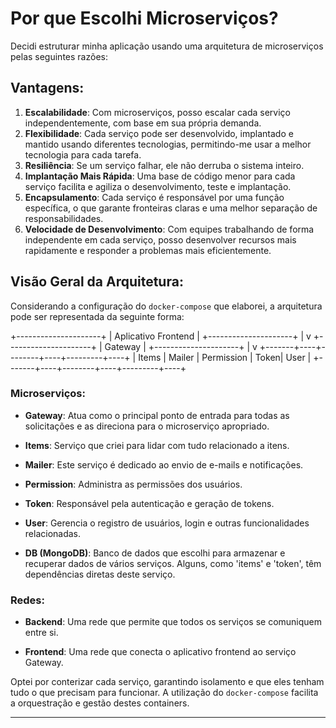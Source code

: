 # Por que Escolhi Microserviços?

Decidi estruturar minha aplicação usando uma arquitetura de microserviços pelas seguintes razões:

## Vantagens:

1. **Escalabilidade**: Com microserviços, posso escalar cada serviço independentemente, com base em sua própria demanda.
2. **Flexibilidade**: Cada serviço pode ser desenvolvido, implantado e mantido usando diferentes tecnologias, permitindo-me usar a melhor tecnologia para cada tarefa.
3. **Resiliência**: Se um serviço falhar, ele não derruba o sistema inteiro.
4. **Implantação Mais Rápida**: Uma base de código menor para cada serviço facilita e agiliza o desenvolvimento, teste e implantação.
5. **Encapsulamento**: Cada serviço é responsável por uma função específica, o que garante fronteiras claras e uma melhor separação de responsabilidades.
6. **Velocidade de Desenvolvimento**: Com equipes trabalhando de forma independente em cada serviço, posso desenvolver recursos mais rapidamente e responder a problemas mais eficientemente.

## Visão Geral da Arquitetura:

Considerando a configuração do `docker-compose` que elaborei, a arquitetura pode ser representada da seguinte forma:

+---------------------+
| Aplicativo Frontend |
+---------------------+
|
v
+---------------------+
| Gateway |
+---------------------+
|
v
+-------+----+--------+----+---------+----+
| Items | Mailer | Permission | Token| User |
+-------+----+--------+----+---------+----+


### Microserviços:

- **Gateway**: Atua como o principal ponto de entrada para todas as solicitações e as direciona para o microserviço apropriado.
  
- **Items**: Serviço que criei para lidar com tudo relacionado a itens.

- **Mailer**: Este serviço é dedicado ao envio de e-mails e notificações.

- **Permission**: Administra as permissões dos usuários.

- **Token**: Responsável pela autenticação e geração de tokens.

- **User**: Gerencia o registro de usuários, login e outras funcionalidades relacionadas.

- **DB (MongoDB)**: Banco de dados que escolhi para armazenar e recuperar dados de vários serviços. Alguns, como 'items' e 'token', têm dependências diretas deste serviço.

### Redes:

- **Backend**: Uma rede que permite que todos os serviços se comuniquem entre si.
  
- **Frontend**: Uma rede que conecta o aplicativo frontend ao serviço Gateway.

Optei por conterizar cada serviço, garantindo isolamento e que eles tenham tudo o que precisam para funcionar. A utilização do `docker-compose` facilita a orquestração e gestão destes containers.

---
